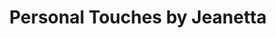 ---
title: "Personal Touches by Jeanetta"
url: /saint-louis/personal-touches-by-jeanetta/
shop: furniture
---
